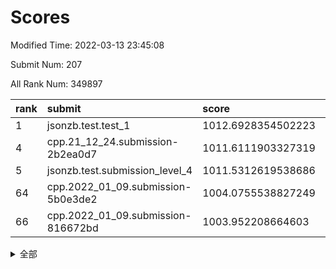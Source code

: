 # Scores

Modified Time: 2022-03-13 23:45:08

Submit Num: 207

All Rank Num: 349897

| rank |               submit               |       score        |       sigma        | pk_num |
| :--- | :--------------------------------- | :----------------- | :----------------- | :----- |
| 1    | jsonzb.test.test_1                 | 1012.6928354502223 | 0.8088285159079411 | 6759   |
| 4    | cpp.21_12_24.submission-2b2ea0d7   | 1011.6111903327319 | 0.7919392499019586 | 6763   |
| 5    | jsonzb.test.submission_level_4     | 1011.5312619538686 | 0.7850937579648553 | 6762   |
| 64   | cpp.2022_01_09.submission-5b0e3de2 | 1004.0755538827249 | 0.7157739062540526 | 6759   |
| 66   | cpp.2022_01_09.submission-816672bd | 1003.952208664603  | 0.7153803126851195 | 6763   |


<details>
<summary>全部</summary>

| rank |                 submit                 |       score        |       sigma        | pk_num |
| :--- | :------------------------------------- | :----------------- | :----------------- | :----- |
| 1    | jsonzb.test.test_1                     | 1012.6928354502223 | 0.8088285159079411 | 6759   |
| 2    | gobigger.level_3.submission_level_3_6  | 1011.9842384771453 | 0.7926559963643399 | 6763   |
| 3    | gobigger.level_3.submission_level_3_48 | 1011.763343870805  | 0.7842147031105765 | 6764   |
| 4    | cpp.21_12_24.submission-2b2ea0d7       | 1011.6111903327319 | 0.7919392499019586 | 6763   |
| 5    | jsonzb.test.submission_level_4         | 1011.5312619538686 | 0.7850937579648553 | 6762   |
| 6    | gobigger.level_3.submission_level_3_27 | 1011.5099891209322 | 0.777322140192983  | 6766   |
| 7    | gobigger.level_3.submission_level_3_11 | 1011.465463649659  | 0.7763349162717132 | 6763   |
| 8    | gobigger.level_3.submission_level_3_9  | 1011.0449928779938 | 0.7711483558681331 | 6767   |
| 9    | gobigger.level_3.submission_level_3_38 | 1011.0438140584763 | 0.7850989450477353 | 6756   |
| 10   | gobigger.level_3.submission_level_3_8  | 1011.0099503513321 | 0.7687411465935008 | 6763   |
| 11   | gobigger.level_3.submission_level_3_3  | 1010.9060464316416 | 0.7449618659707721 | 6762   |
| 12   | gobigger.level_3.submission_level_3_36 | 1010.8412336180712 | 0.773342871535744  | 6761   |
| 13   | gobigger.level_3.submission_level_3_41 | 1010.689186310824  | 0.7399822334828313 | 6762   |
| 14   | gobigger.level_3.submission_level_3_12 | 1010.6611753704502 | 0.7792918159037434 | 6763   |
| 15   | gobigger.level_3.submission_level_3_7  | 1010.5434820964297 | 0.7554477881709839 | 6761   |
| 16   | gobigger.level_3.submission_level_3_0  | 1010.4403404569732 | 0.7498321742325258 | 6767   |
| 17   | gobigger.level_3.submission_level_3_34 | 1010.4153783009381 | 0.7452465028147126 | 6769   |
| 18   | gobigger.level_3.submission_level_3_47 | 1010.3559655605886 | 0.7426317130826391 | 6764   |
| 19   | gobigger.level_3.submission_level_3_25 | 1010.3382141856952 | 0.7569612786114126 | 6761   |
| 20   | gobigger.level_3.submission_level_3_18 | 1010.3027081335226 | 0.7573501536805897 | 6766   |
| 21   | gobigger.level_3.submission_level_3_14 | 1010.0932923047695 | 0.7550306989083233 | 6759   |
| 22   | gobigger.level_3.submission_level_3_19 | 1010.0635406587909 | 0.7386923350882312 | 6761   |
| 23   | gobigger.level_3.submission_level_3_26 | 1010.0277615057838 | 0.7561591490826212 | 6763   |
| 24   | gobigger.level_3.submission_level_3_15 | 1010.0198933306614 | 0.758810516771992  | 6759   |
| 25   | gobigger.level_3.submission_level_3_28 | 1009.9546110010502 | 0.7584946482224826 | 6761   |
| 26   | gobigger.level_3.submission_level_3_10 | 1009.8894926193974 | 0.7717450609534388 | 6759   |
| 27   | gobigger.level_3.submission_level_3_4  | 1009.8870532161095 | 0.7755355486831974 | 6765   |
| 28   | gobigger.level_3.submission_level_3_49 | 1009.8629310771314 | 0.7571120961820496 | 6760   |
| 29   | gobigger.level_3.submission_level_3_16 | 1009.7897316503177 | 0.749378151425835  | 6763   |
| 30   | gobigger.level_3.submission_level_3_37 | 1009.7677365165622 | 0.7547263855646603 | 6758   |
| 31   | gobigger.level_3.submission_level_3_33 | 1009.709832092281  | 0.7449039606045152 | 6759   |
| 32   | gobigger.level_3.submission_level_3_24 | 1009.6727413083985 | 0.73750261330191   | 6761   |
| 33   | gobigger.level_3.submission_level_3_13 | 1009.6200992651095 | 0.7412237255976738 | 6759   |
| 34   | gobigger.level_3.submission_level_3_40 | 1009.6163246393261 | 0.7563135410601732 | 6764   |
| 35   | gobigger.level_3.submission_level_3_2  | 1009.6114593563385 | 0.7439128007174322 | 6761   |
| 36   | gobigger.level_3.submission_level_3_42 | 1009.6113701722602 | 0.744867609969126  | 6762   |
| 37   | gobigger.level_3.submission_level_3_45 | 1009.595054933629  | 0.7585766740711032 | 6766   |
| 38   | gobigger.level_3.submission_level_3_39 | 1009.5918194638034 | 0.7506369062575576 | 6756   |
| 39   | gobigger.level_3.submission_level_3_44 | 1009.5423354650885 | 0.7509474660179911 | 6759   |
| 40   | gobigger.level_3.submission_level_3_46 | 1009.4922738465344 | 0.7297501950001067 | 6763   |
| 41   | gobigger.level_3.submission_level_3_30 | 1009.488903207215  | 0.7631497088411541 | 6766   |
| 42   | gobigger.level_3.submission_level_3_5  | 1009.4852124037335 | 0.7422265107026341 | 6758   |
| 43   | gobigger.level_3.submission_level_3_35 | 1009.4563444608057 | 0.7442468964143952 | 6762   |
| 44   | gobigger.level_3.submission_level_3_32 | 1009.3168920024362 | 0.7440460292021226 | 6761   |
| 45   | gobigger.level_3.submission_level_3_23 | 1009.2559751635775 | 0.753621475563924  | 6766   |
| 46   | gobigger.level_3.submission_level_3_22 | 1009.2490398989136 | 0.7599155960516931 | 6760   |
| 47   | gobigger.level_3.submission_level_3_43 | 1009.1937716621059 | 0.768671426976187  | 6753   |
| 48   | gobigger.level_3.submission_level_3_29 | 1009.1582699624953 | 0.7526342992557874 | 6760   |
| 49   | gobigger.level_3.submission_level_3_31 | 1009.1010342817411 | 0.736870754923649  | 6759   |
| 50   | gobigger.level_3.submission_level_3_21 | 1009.0351471160884 | 0.7421738723675559 | 6758   |
| 51   | gobigger.level_3.submission_level_3_1  | 1008.7923982891202 | 0.7409564246375628 | 6762   |
| 52   | gobigger.level_3.submission_level_3_20 | 1008.7004392937545 | 0.7301678881754754 | 6765   |
| 53   | gobigger.level_3.submission_level_3_17 | 1008.6749062484996 | 0.7365285373596747 | 6765   |
| 54   | gobigger.level_1.submission_level_1_28 | 1005.2179653318836 | 0.7249918880405842 | 6761   |
| 55   | gobigger.level_1.submission_level_1_49 | 1004.9622065379856 | 0.7493693819424218 | 6760   |
| 56   | gobigger.level_1.submission_level_1_26 | 1004.7436743647969 | 0.7193146040617214 | 6763   |
| 57   | gobigger.level_1.submission_level_1_11 | 1004.6375297853784 | 0.7134471218281024 | 6768   |
| 58   | gobigger.level_1.submission_level_1_41 | 1004.6146944731279 | 0.7186493726700001 | 6762   |
| 59   | gobigger.level_1.submission_level_1_13 | 1004.4031407467913 | 0.7148561189671263 | 6761   |
| 60   | gobigger.level_1.submission_level_1_46 | 1004.2962991465637 | 0.7312148898095269 | 6765   |
| 61   | gobigger.level_1.submission_level_1_18 | 1004.2850016952127 | 0.7365842362628412 | 6762   |
| 62   | gobigger.level_1.submission_level_1_12 | 1004.2548731525285 | 0.7271397562573452 | 6759   |
| 63   | gobigger.level_1.submission_level_1_44 | 1004.116010066161  | 0.7383915635594678 | 6763   |
| 64   | cpp.2022_01_09.submission-5b0e3de2     | 1004.0755538827249 | 0.7157739062540526 | 6759   |
| 65   | gobigger.level_1.submission_level_1_34 | 1003.9670645436123 | 0.7209684972880919 | 6755   |
| 66   | cpp.2022_01_09.submission-816672bd     | 1003.952208664603  | 0.7153803126851195 | 6763   |
| 67   | gobigger.level_1.submission_level_1_25 | 1003.942542133752  | 0.7236972089724742 | 6764   |
| 68   | gobigger.level_1.submission_level_1_16 | 1003.9266557387655 | 0.7219250459530391 | 6756   |
| 69   | gobigger.level_1.submission_level_1_6  | 1003.8531689617153 | 0.7261968361534212 | 6768   |
| 70   | gobigger.level_1.submission_level_1_48 | 1003.8290680411064 | 0.7166131357746728 | 6762   |
| 71   | gobigger.level_1.submission_level_1_36 | 1003.8016592820113 | 0.7092982058802022 | 6761   |
| 72   | gobigger.level_1.submission_level_1_40 | 1003.6592163046249 | 0.7257545393773437 | 6759   |
| 73   | gobigger.level_1.submission_level_1_4  | 1003.653796913889  | 0.7229909550914732 | 6765   |
| 74   | gobigger.level_1.submission_level_1_30 | 1003.516398663455  | 0.7115860305050266 | 6758   |
| 75   | gobigger.level_1.submission_level_1_31 | 1003.4428576991023 | 0.7208763850969222 | 6761   |
| 76   | gobigger.level_1.submission_level_1_21 | 1003.4374416691663 | 0.7205566561301082 | 6765   |
| 77   | gobigger.level_1.submission_level_1_23 | 1003.4158410163814 | 0.7123183116468462 | 6764   |
| 78   | gobigger.level_1.submission_level_1_33 | 1003.3992464357812 | 0.7056492016486418 | 6762   |
| 79   | gobigger.level_1.submission_level_1_32 | 1003.3059364960651 | 0.7109478419201167 | 6767   |
| 80   | gobigger.level_1.submission_level_1_7  | 1003.2515638414864 | 0.7024711588720657 | 6761   |
| 81   | gobigger.level_1.submission_level_1_0  | 1003.2231426500434 | 0.6963048616369126 | 6761   |
| 82   | gobigger.level_1.submission_level_1_19 | 1003.1891100144301 | 0.7234215063680282 | 6763   |
| 83   | gobigger.level_1.submission_level_1_43 | 1003.1406688257092 | 0.7110481479748035 | 6763   |
| 84   | gobigger.level_1.submission_level_1_29 | 1003.1089521093944 | 0.7120523716314245 | 6758   |
| 85   | gobigger.level_1.submission_level_1_22 | 1003.1056566177695 | 0.7192219157914587 | 6763   |
| 86   | gobigger.level_1.submission_level_1_1  | 1002.9708824456948 | 0.7086349846969751 | 6761   |
| 87   | gobigger.level_1.submission_level_1_2  | 1002.9485343404546 | 0.7120015204151051 | 6760   |
| 88   | gobigger.level_1.submission_level_1_9  | 1002.9062426780403 | 0.7180047747999797 | 6757   |
| 89   | gobigger.level_1.submission_level_1_10 | 1002.873144888056  | 0.7167304289149767 | 6763   |
| 90   | gobigger.level_1.submission_level_1_17 | 1002.8727521217618 | 0.7088704936702099 | 6756   |
| 91   | gobigger.level_1.submission_level_1_35 | 1002.8472483167408 | 0.7101533671164059 | 6762   |
| 92   | gobigger.level_1.submission_level_1_14 | 1002.8147943070067 | 0.7143217287161794 | 6759   |
| 93   | gobigger.level_1.submission_level_1_3  | 1002.810534145307  | 0.7222360679698696 | 6762   |
| 94   | gobigger.level_1.submission_level_1_39 | 1002.7881099564029 | 0.7171569368524627 | 6761   |
| 95   | gobigger.level_1.submission_level_1_20 | 1002.6523300647128 | 0.7052342713707661 | 6767   |
| 96   | gobigger.level_1.submission_level_1_47 | 1002.6062918900801 | 0.7110696954717493 | 6761   |
| 97   | gobigger.level_1.submission_level_1_45 | 1002.5792299833588 | 0.7143248754827641 | 6759   |
| 98   | gobigger.level_1.submission_level_1_5  | 1002.5755783582787 | 0.7101623653896091 | 6764   |
| 99   | gobigger.level_1.submission_level_1_8  | 1002.5156377689824 | 0.7068742710002633 | 6766   |
| 100  | gobigger.level_1.submission_level_1_42 | 1002.4029055017777 | 0.719338903490342  | 6761   |
| 101  | gobigger.level_1.submission_level_1_15 | 1002.3816104656919 | 0.7163374076678645 | 6760   |
| 102  | gobigger.level_1.submission_level_1_27 | 1002.3621398360087 | 0.7190073707075674 | 6764   |
| 103  | gobigger.level_1.submission_level_1_24 | 1002.2350850339351 | 0.7106743448481496 | 6758   |
| 104  | gobigger.level_1.submission_level_1_38 | 1002.0225157769185 | 0.7138977000021908 | 6761   |
| 105  | gobigger.level_1.submission_level_1_37 | 1001.2520379567846 | 0.7055569774710924 | 6757   |
| 106  | gobigger.random.submission_random_45   | 997.5906459275902  | 0.7061693218874959 | 6766   |
| 107  | gobigger.random.submission_random_9    | 997.4279336408321  | 0.7068140181582642 | 6759   |
| 108  | gobigger.random.submission_random_28   | 997.2692549275437  | 0.706677985381863  | 6761   |
| 109  | gobigger.random.submission_random_18   | 997.1929836532282  | 0.7061679082015818 | 6762   |
| 110  | gobigger.random.submission_random_5    | 997.0318421788197  | 0.6961389823914946 | 6761   |
| 111  | gobigger.random.submission_random_0    | 996.9478018422692  | 0.6950608916051371 | 6760   |
| 112  | gobigger.random.submission_random_39   | 996.8821541111041  | 0.7148764864379799 | 6756   |
| 113  | gobigger.random.submission_random_33   | 996.8301699341021  | 0.7125767978103722 | 6753   |
| 114  | gobigger.random.submission_random_29   | 996.814713976542   | 0.7138985640603867 | 6756   |
| 115  | gobigger.random.submission_random_47   | 996.6911466738245  | 0.7133497541529964 | 6761   |
| 116  | gobigger.random.submission_random_32   | 996.5608820680006  | 0.7054727689781478 | 6766   |
| 117  | gobigger.random.submission_random_37   | 996.5506193284582  | 0.7086268050261779 | 6759   |
| 118  | gobigger.random.submission_random_12   | 996.4047337820631  | 0.7086678756204551 | 6764   |
| 119  | gobigger.random.submission_random_14   | 996.3877863389733  | 0.7111803560138957 | 6763   |
| 120  | gobigger.random.submission_random_48   | 996.3324328626737  | 0.7066001807753839 | 6765   |
| 121  | gobigger.random.submission_random_43   | 996.2959662397171  | 0.7171768023601315 | 6756   |
| 122  | gobigger.random.submission_random_36   | 996.2399713115321  | 0.7144817105293433 | 6761   |
| 123  | gobigger.random.submission_random_40   | 996.199700957721   | 0.7231405422593673 | 6766   |
| 124  | gobigger.random.submission_random_17   | 996.0909066163618  | 0.6856117654302641 | 6758   |
| 125  | gobigger.random.submission_random_15   | 996.0874262144239  | 0.7223942154502413 | 6758   |
| 126  | gobigger.random.submission_random_2    | 996.0025162619252  | 0.7137540167345404 | 6758   |
| 127  | gobigger.random.submission_random_21   | 995.9511143982661  | 0.7214234941521883 | 6767   |
| 128  | gobigger.random.submission_random_34   | 995.9498896609705  | 0.7154371445909594 | 6767   |
| 129  | gobigger.random.submission_random_3    | 995.9159789097876  | 0.7008858529120442 | 6761   |
| 130  | gobigger.random.submission_random_24   | 995.8838534164715  | 0.7131462679578563 | 6762   |
| 131  | gobigger.random.submission_random_11   | 995.8407094823822  | 0.7203971925772784 | 6762   |
| 132  | gobigger.random.submission_random_26   | 995.8400983919821  | 0.7027922511611172 | 6759   |
| 133  | gobigger.random.submission_random_10   | 995.7581413157338  | 0.7217917380038823 | 6763   |
| 134  | gobigger.random.submission_random_4    | 995.6235440902944  | 0.7248894678382449 | 6764   |
| 135  | gobigger.random.submission_random_19   | 995.6220454677837  | 0.7070333254598945 | 6760   |
| 136  | gobigger.random.submission_random_30   | 995.5881829035101  | 0.7106797771750089 | 6762   |
| 137  | gobigger.random.submission_random_22   | 995.5832236926794  | 0.7189874886207436 | 6761   |
| 138  | gobigger.random.submission_random_1    | 995.5817263259504  | 0.7157296090077533 | 6759   |
| 139  | gobigger.random.submission_random_42   | 995.5741445302954  | 0.7062522716236804 | 6757   |
| 140  | gobigger.random.submission_random_25   | 995.5596748483515  | 0.7111027843134666 | 6760   |
| 141  | gobigger.random.submission_random_38   | 995.5489214446176  | 0.7170689997709501 | 6765   |
| 142  | gobigger.random.submission_random_41   | 995.5360316020278  | 0.7091132379417069 | 6765   |
| 143  | gobigger.random.submission_random_49   | 995.4679530412784  | 0.7188665970732181 | 6756   |
| 144  | gobigger.random.submission_random_20   | 995.2918202513963  | 0.7243158004881866 | 6756   |
| 145  | gobigger.random.submission_random_13   | 995.2815928239352  | 0.725900364678946  | 6762   |
| 146  | gobigger.random.submission_random_6    | 995.2296842178149  | 0.7244466423211642 | 6760   |
| 147  | gobigger.random.submission_random_27   | 995.2289268421873  | 0.7104382590759508 | 6762   |
| 148  | gobigger.random.submission_random_7    | 995.1522831268535  | 0.7088578243533005 | 6756   |
| 149  | gobigger.random.submission_random_31   | 995.1300819595223  | 0.7286855998198558 | 6761   |
| 150  | gobigger.random.submission_random_8    | 995.0721317355868  | 0.7194885804320411 | 6760   |
| 151  | gobigger.random.submission_random_23   | 995.0461600546363  | 0.7213525793444445 | 6765   |
| 152  | gobigger.random.submission_random_16   | 994.9530454090084  | 0.7224534813636486 | 6762   |
| 153  | gobigger.random.submission_random_35   | 994.7823239381834  | 0.7143970576652534 | 6756   |
| 154  | gobigger.random.submission_random_46   | 994.5838072376775  | 0.7108246545853406 | 6755   |
| 155  | gobigger.random.submission_random_44   | 994.4143575051407  | 0.7183638981925431 | 6761   |
| 156  | gobigger.level_2.submission_level_2_14 | 994.2480863068012  | 0.742367005009828  | 6762   |
| 157  | gobigger.level_2.submission_level_2_38 | 993.915203331527   | 0.7324810975874906 | 6757   |
| 158  | gobigger.level_2.submission_level_2_45 | 993.6061267113923  | 0.7355625683378031 | 6761   |
| 159  | gobigger.level_2.submission_level_2_46 | 993.580560586923   | 0.7289381560866115 | 6760   |
| 160  | gobigger.level_2.submission_level_2_2  | 993.5443738056463  | 0.7298412623035434 | 6761   |
| 161  | gobigger.level_2.submission_level_2_23 | 993.5424158493153  | 0.7474992670030001 | 6763   |
| 162  | gobigger.level_2.submission_level_2_35 | 993.4901262019129  | 0.7387035385724172 | 6760   |
| 163  | gobigger.level_2.submission_level_2_40 | 993.4718883406188  | 0.7278760827998682 | 6765   |
| 164  | gobigger.level_2.submission_level_2_28 | 993.4454952249943  | 0.7267504056874202 | 6764   |
| 165  | gobigger.level_2.submission_level_2_24 | 993.4212548374383  | 0.7543929482754986 | 6760   |
| 166  | gobigger.level_2.submission_level_2_29 | 993.3656043710419  | 0.7295761701776058 | 6758   |
| 167  | gobigger.level_2.submission_level_2_34 | 993.3504354643226  | 0.7365933135174542 | 6754   |
| 168  | gobigger.level_2.submission_level_2_47 | 993.2808678782533  | 0.7222805252698292 | 6763   |
| 169  | gobigger.level_2.submission_level_2_48 | 993.1680611478206  | 0.743605605912537  | 6759   |
| 170  | gobigger.level_2.submission_level_2_21 | 992.9607878422938  | 0.7491382351593128 | 6765   |
| 171  | gobigger.level_2.submission_level_2_0  | 992.8733592979775  | 0.7332523147787587 | 6767   |
| 172  | gobigger.level_2.submission_level_2_11 | 992.8373722835305  | 0.7392826069233933 | 6762   |
| 173  | gobigger.level_2.submission_level_2_49 | 992.7186037275613  | 0.7321838336361729 | 6762   |
| 174  | gobigger.level_2.submission_level_2_26 | 992.5610294358851  | 0.7364035595225922 | 6755   |
| 175  | gobigger.level_2.submission_level_2_4  | 992.4597378194519  | 0.7225715909655752 | 6761   |
| 176  | gobigger.level_2.submission_level_2_16 | 992.218128431388   | 0.7529591216539364 | 6755   |
| 177  | gobigger.level_2.submission_level_2_5  | 992.1904231765627  | 0.7466869632410337 | 6762   |
| 178  | gobigger.level_2.submission_level_2_22 | 992.1860778844878  | 0.7341186796490486 | 6765   |
| 179  | gobigger.level_2.submission_level_2_42 | 992.1230398418448  | 0.758884995548182  | 6763   |
| 180  | gobigger.level_2.submission_level_2_32 | 992.1022184287866  | 0.7471370695664898 | 6766   |
| 181  | gobigger.level_2.submission_level_2_31 | 992.0828830543406  | 0.7431565808879996 | 6761   |
| 182  | gobigger.level_2.submission_level_2_36 | 992.0300087880644  | 0.7513952508772311 | 6761   |
| 183  | gobigger.level_2.submission_level_2_3  | 991.9959440999542  | 0.7510063194076386 | 6761   |
| 184  | gobigger.level_2.submission_level_2_33 | 991.941402956073   | 0.756776996896898  | 6757   |
| 185  | gobigger.level_2.submission_level_2_37 | 991.9260063230635  | 0.7389390156740984 | 6756   |
| 186  | gobigger.level_2.submission_level_2_30 | 991.9170898143686  | 0.7662396914382532 | 6763   |
| 187  | gobigger.level_2.submission_level_2_15 | 991.9133291530103  | 0.7390865172700014 | 6765   |
| 188  | gobigger.level_2.submission_level_2_25 | 991.8817052734071  | 0.757371019418094  | 6765   |
| 189  | gobigger.level_2.submission_level_2_20 | 991.8442702696533  | 0.7606315186244623 | 6762   |
| 190  | gobigger.level_2.submission_level_2_19 | 991.6726947470174  | 0.7491013101606995 | 6764   |
| 191  | gobigger.level_2.submission_level_2_27 | 991.644021859102   | 0.754627479691548  | 6760   |
| 192  | gobigger.level_2.submission_level_2_12 | 991.5076572253016  | 0.7874525694177997 | 6759   |
| 193  | gobigger.level_2.submission_level_2_7  | 991.4342562213059  | 0.7551169942012069 | 6756   |
| 194  | gobigger.level_2.submission_level_2_1  | 991.3464097502919  | 0.7731796971271913 | 6766   |
| 195  | gobigger.level_2.submission_level_2_9  | 991.1986274474126  | 0.7556083490045773 | 6763   |
| 196  | gobigger.level_2.submission_level_2_10 | 991.1849074568919  | 0.7519500901589324 | 6758   |
| 197  | gobigger.level_2.submission_level_2_6  | 991.0654187180396  | 0.7506072535027228 | 6756   |
| 198  | gobigger.level_2.submission_level_2_8  | 990.9968637991329  | 0.7532373193345844 | 6768   |
| 199  | gobigger.level_2.submission_level_2_17 | 990.7573408004434  | 0.7581956130273707 | 6763   |
| 200  | gobigger.level_2.submission_level_2_41 | 990.5257261143017  | 0.7490899298534469 | 6759   |
| 201  | gobigger.level_2.submission_level_2_43 | 990.5204096338496  | 0.7669661076110875 | 6762   |
| 202  | gobigger.level_2.submission_level_2_44 | 990.5120365062022  | 0.7799606991339295 | 6761   |
| 203  | gobigger.level_2.submission_level_2_18 | 990.344236338771   | 0.7526070416358143 | 6759   |
| 204  | gobigger.level_2.submission_level_2_13 | 990.2762194084783  | 0.7493184943048015 | 6762   |
| 205  | gobigger.level_2.submission_level_2_39 | 990.0846545297283  | 0.7623618395340886 | 6761   |
| 206  | gobigger.none.submission_none_1        | 975.8428267390757  | 1.4591627784566545 | 6762   |
| 207  | gobigger.none.submission_none_0        | 975.4063229921734  | 1.54085684141959   | 6760   |

</details>